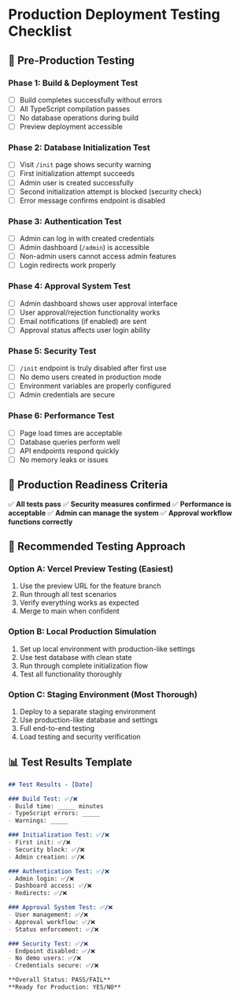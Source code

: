 # Production Deployment Testing Checklist

## 🧪 Pre-Production Testing

### Phase 1: Build & Deployment Test
- [ ] Build completes successfully without errors
- [ ] All TypeScript compilation passes
- [ ] No database operations during build
- [ ] Preview deployment accessible

### Phase 2: Database Initialization Test
- [ ] Visit `/init` page shows security warning
- [ ] First initialization attempt succeeds
- [ ] Admin user is created successfully
- [ ] Second initialization attempt is blocked (security check)
- [ ] Error message confirms endpoint is disabled

### Phase 3: Authentication Test
- [ ] Admin can log in with created credentials
- [ ] Admin dashboard (`/admin`) is accessible
- [ ] Non-admin users cannot access admin features
- [ ] Login redirects work properly

### Phase 4: Approval System Test
- [ ] Admin dashboard shows user approval interface
- [ ] User approval/rejection functionality works
- [ ] Email notifications (if enabled) are sent
- [ ] Approval status affects user login ability

### Phase 5: Security Test
- [ ] `/init` endpoint is truly disabled after first use
- [ ] No demo users created in production mode
- [ ] Environment variables are properly configured
- [ ] Admin credentials are secure

### Phase 6: Performance Test
- [ ] Page load times are acceptable
- [ ] Database queries perform well
- [ ] API endpoints respond quickly
- [ ] No memory leaks or issues

## 🚀 Production Readiness Criteria

✅ **All tests pass**
✅ **Security measures confirmed**
✅ **Performance is acceptable**
✅ **Admin can manage the system**
✅ **Approval workflow functions correctly**

## 🎯 Recommended Testing Approach

### **Option A: Vercel Preview Testing (Easiest)**
1. Use the preview URL for the feature branch
2. Run through all test scenarios
3. Verify everything works as expected
4. Merge to main when confident

### **Option B: Local Production Simulation**
1. Set up local environment with production-like settings
2. Use test database with clean state
3. Run through complete initialization flow
4. Test all functionality thoroughly

### **Option C: Staging Environment (Most Thorough)**
1. Deploy to a separate staging environment
2. Use production-like database and settings
3. Full end-to-end testing
4. Load testing and security verification

## 📊 Test Results Template

```markdown
## Test Results - [Date]

### Build Test: ✅/❌
- Build time: _____ minutes
- TypeScript errors: _____ 
- Warnings: _____

### Initialization Test: ✅/❌
- First init: ✅/❌
- Security block: ✅/❌
- Admin creation: ✅/❌

### Authentication Test: ✅/❌
- Admin login: ✅/❌
- Dashboard access: ✅/❌
- Redirects: ✅/❌

### Approval System Test: ✅/❌
- User management: ✅/❌
- Approval workflow: ✅/❌
- Status enforcement: ✅/❌

### Security Test: ✅/❌
- Endpoint disabled: ✅/❌
- No demo users: ✅/❌
- Credentials secure: ✅/❌

**Overall Status: PASS/FAIL**
**Ready for Production: YES/NO**
```